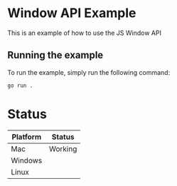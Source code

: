 # Window API Example

This is an example of how to use the JS Window API

## Running the example

To run the example, simply run the following command:

```bash
go run .
```

# Status

| Platform | Status  |
|----------|---------|
| Mac      | Working |
| Windows  |         |
| Linux    |         |
